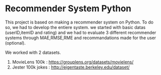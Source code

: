 # Recommender System Python
This project is based on making a recommender system on Python. To do so, we had to develop the entiere system. we started with basic datas (userID,itemID and rating) and we had to evaluate 3 different recommender systems through MAE,RMSE,RME and recommandations made for the user (optional).

We worked with 2 datasets.
1. MovieLens 100k : https://grouplens.org/datasets/movielens/
2. Jester 100k jokes : http://eigentaste.berkeley.edu/dataset/
